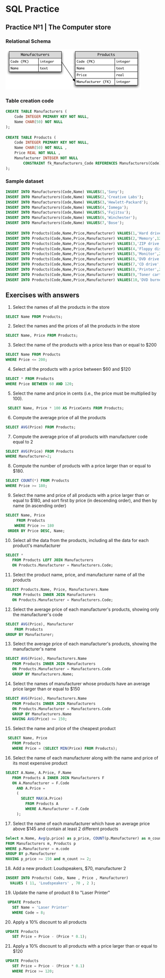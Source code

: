 # SQL Practice

## Practice №1 | The Computer store

### Relational Schema

![sql_computer_store](Computer-store-db.png)

### Table creation code
``` sql
CREATE TABLE Manufacturers (
	Code INTEGER PRIMARY KEY NOT NULL,
	Name CHAR(50) NOT NULL 
);

CREATE TABLE Products (
	Code INTEGER PRIMARY KEY NOT NULL,
	Name CHAR(50) NOT NULL ,
	Price REAL NOT NULL ,
	Manufacturer INTEGER NOT NULL 
		CONSTRAINT fk_Manufacturers_Code REFERENCES Manufacturers(Code)
);
```

### Sample dataset
``` sql
INSERT INTO Manufacturers(Code,Name) VALUES(1,'Sony');
INSERT INTO Manufacturers(Code,Name) VALUES(2,'Creative Labs');
INSERT INTO Manufacturers(Code,Name) VALUES(3,'Hewlett-Packard');
INSERT INTO Manufacturers(Code,Name) VALUES(4,'Iomega');
INSERT INTO Manufacturers(Code,Name) VALUES(5,'Fujitsu');
INSERT INTO Manufacturers(Code,Name) VALUES(6,'Winchester');
INSERT INTO Manufacturers(Code,Name) VALUES(7,'Bose');

INSERT INTO Products(Code,Name,Price,Manufacturer) VALUES(1,'Hard drive',240,5);
INSERT INTO Products(Code,Name,Price,Manufacturer) VALUES(2,'Memory',120,6);
INSERT INTO Products(Code,Name,Price,Manufacturer) VALUES(3,'ZIP drive',150,4);
INSERT INTO Products(Code,Name,Price,Manufacturer) VALUES(4,'Floppy disk',5,6);
INSERT INTO Products(Code,Name,Price,Manufacturer) VALUES(5,'Monitor',240,1);
INSERT INTO Products(Code,Name,Price,Manufacturer) VALUES(6,'DVD drive',180,2);
INSERT INTO Products(Code,Name,Price,Manufacturer) VALUES(7,'CD drive',90,2);
INSERT INTO Products(Code,Name,Price,Manufacturer) VALUES(8,'Printer',270,3);
INSERT INTO Products(Code,Name,Price,Manufacturer) VALUES(9,'Toner cartridge',66,3);
INSERT INTO Products(Code,Name,Price,Manufacturer) VALUES(10,'DVD burner',180,2);
```

## Exercises with answers
1. Select the names of all the products in the store
``` sql
SELECT Name FROM Products;
```
2. Select the names and the prices of all the products in the store
``` sql
SELECT Name, Price FROM Products;
```
3. Select the name of the products with a price less than or equal to $200
``` sql
SELECT Name FROM Products 
WHERE Price <= 200;
```
4. Select all the products with a price between $60 and $120
``` sql
SELECT * FROM Products
WHERE Price BETWEEN 60 AND 120;
```
5. Select the name and price in cents (i.e., the price must be multiplied by 100).
``` sql
 SELECT Name, Price * 100 AS PriceCents FROM Products;
```
6. Compute the average price of all the products
``` sql
SELECT AVG(Price) FROM Products;
```
7. Compute the average price of all products with manufacturer code equal to 2
``` sql
SELECT AVG(Price) FROM Products 
WHERE Manufacturer=2;
```
8. Compute the number of products with a price larger than or equal to $180.
``` sql
SELECT COUNT(*) FROM Products 
WHERE Price >= 180;
```
9. Select the name and price of all products with a price larger than or equal to $180, and sort first by price (in descending order), and then by name (in ascending order)
``` sql
SELECT Name, Price 
     FROM Products
    WHERE Price >= 180
 ORDER BY Price DESC, Name;
```
10. Select all the data from the products, including all the data for each product's manufacturer
``` sql
SELECT *
   FROM Products LEFT JOIN Manufacturers
   ON Products.Manufacturer = Manufacturers.Code;
```
11. Select the product name, price, and manufacturer name of all the products
``` sql
SELECT Products.Name, Price, Manufacturers.Name
   FROM Products INNER JOIN Manufacturers
   ON Products.Manufacturer = Manufacturers.Code;
```
12. Select the average price of each manufacturer's products, showing only the manufacturer's code
``` sql
SELECT AVG(Price), Manufacturer
    FROM Products
GROUP BY Manufacturer;
```
13. Select the average price of each manufacturer's products, showing the manufacturer's name
``` sql
SELECT AVG(Price), Manufacturers.Name
   FROM Products INNER JOIN Manufacturers
   ON Products.Manufacturer = Manufacturers.Code
   GROUP BY Manufacturers.Name;
```
14. Select the names of manufacturer whose products have an average price larger than or equal to $150
``` sql
SELECT AVG(Price), Manufacturers.Name
   FROM Products INNER JOIN Manufacturers
   ON Products.Manufacturer = Manufacturers.Code
   GROUP BY Manufacturers.Name
   HAVING AVG(Price) >= 150;
```
15. Select the name and price of the cheapest product
``` sql
 SELECT Name, Price
   FROM Products
   WHERE Price = (SELECT MIN(Price) FROM Products);
```
16. Select the name of each manufacturer along with the name and price of its most expensive product
``` sql
SELECT A.Name, A.Price, F.Name
   FROM Products A INNER JOIN Manufacturers F
   ON A.Manufacturer = F.Code
     AND A.Price =
     (
       SELECT MAX(A.Price)
         FROM Products A
         WHERE A.Manufacturer = F.Code
     );
```
17. Select the name of each manufacturer which have an average price above $145 and contain at least 2 different products
``` sql
Select m.Name, Avg(p.price) as p_price, COUNT(p.Manufacturer) as m_count
FROM Manufacturers m, Products p
WHERE p.Manufacturer = m.code
GROUP BY p.Manufacturer
HAVING p_price >= 150 and m_count >= 2;
```
18. Add a new product: Loudspeakers, $70, manufacturer 2
``` sql
INSERT INTO Products( Code, Name , Price , Manufacturer)
  VALUES ( 11, 'Loudspeakers' , 70 , 2 );

```
19. Update the name of product 8 to "Laser Printer"
``` sql
 UPDATE Products
   SET Name = 'Laser Printer'
   WHERE Code = 8;
```
20. Apply a 10% discount to all products
``` sql
UPDATE Products
   SET Price = Price - (Price * 0.1);
```
21. Apply a 10% discount to all products with a price larger than or equal to $120
``` sql
UPDATE Products
   SET Price = Price - (Price * 0.1)
   WHERE Price >= 120;
```